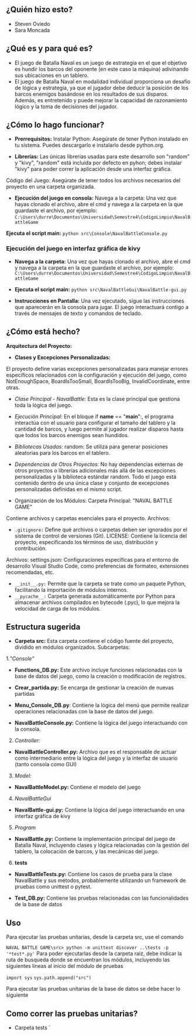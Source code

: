 ## ¿Quién hizo esto?

- Steven Oviedo
- Sara Moncada

## ¿Qué es y para qué es?

- El juego de Batalla Naval es un juego de estrategia en el que el objetivo es hundir los barcos del oponente (en este caso la máquina) adivinando sus ubicaciones en un tablero.
- El juego de Batalla Naval en modalidad individual proporciona un desafío de lógica y estrategia, ya que el jugador debe deducir la posición de los barcos enemigos basándose en los resultados de sus disparos. Además, es entretenido y puede mejorar la capacidad de razonamiento lógico y la toma de decisiones del jugador.

## ¿Cómo lo hago funcionar?

- **Prerrequisitos:**
Instalar Python: Asegúrate de tener Python instalado en tu sistema. Puedes descargarlo e instalarlo desde python.org.

- **Librerías:** Las únicas librerías usadas para este desarrollo son "random" y "kivy", "random" está incluida por defecto en pyhon; debes instalar "kivy" para poder correr la aplicación desde una interfaz gráfica.

Código del Juego: Asegúrate de tener todos los archivos necesarios del proyecto en una carpeta organizada.

- **Ejecución del juego en consola:**
Navega a la carpeta: Una vez que hayas clonado el archivo, abre el cmd y navega a la carpeta en la que guardaste el archivo, por ejemplo:
```C:\Users\durre\Documentos\Universidad\Semestre4\CodigoLimpio\NavalBattleGame```

**Ejecuta el script main:**
```python src\Console\NavalBattleConsole.py```


### **Ejecución del juego en interfaz gráfica de kivy**

- **Navega a la carpeta:** Una vez que hayas clonado el archivo, abre el cmd y navega a la carpeta en la que guardaste el archivo, por ejemplo:
```C:\Users\durre\Documentos\Universidad\Semestre4\CodigoLimpio\NavalBattleGame```

- **Ejecuta el script main:**
```python src\NavalBattleGui\NavalBattle-gui.py```

- **Instrucciones en Pantalla:** 
Una vez ejecutado, sigue las instrucciones que aparecerán en la consola para jugar. El juego interactuará contigo a través de mensajes de texto y comandos de teclado. 

## ¿Cómo está hecho?

**Arquitectura del Proyecto:**

- **Clases y Excepciones Personalizadas:**

El proyecto define varias excepciones personalizadas para manejar errores específicos relacionados con la configuración y ejecución del juego, como NotEnoughSpace, BoardIsTooSmall, BoardIsTooBig, InvalidCoordinate, entre otras.

- *Clase Principal - NavalBattle:* Esta es la clase principal que gestiona toda la lógica del juego.

- *Ejecución Principal:* En el bloque if __name__ == "__main__":, el programa interactúa con el usuario para configurar el tamaño del tablero y la cantidad de barcos, y luego permite al jugador realizar disparos hasta que todos los barcos enemigos sean hundidos.

- *Bibliotecas Usadas:* random: Se utiliza para generar posiciones aleatorias para los barcos en el tablero.

- *Dependencias de Otros Proyectos:* No hay dependencias externas de otros proyectos o librerías adicionales más allá de las excepciones personalizadas y la biblioteca estándar random. Todo el juego está contenido dentro de una única clase y conjunto de excepciones personalizadas definidas en el mismo script.

- Organización de los Módulos:
Carpeta Principal: "NAVAL BATTLE GAME"

Contiene archivos y carpetas esenciales para el proyecto.
Archivos:
- ```.gitignore:``` Define qué archivos o carpetas deben ser ignorados por el sistema de control de versiones (Git).
LICENSE: Contiene la licencia del proyecto, especificando los términos de uso, distribución y contribución.

Archivos:
settings.json: Configuraciones específicas para el entorno de desarrollo Visual Studio Code, como preferencias de formateo, extensiones recomendadas, etc.

- ```__init__.py:``` Permite que la carpeta se trate como un paquete Python, facilitando la importación de módulos internos.
- ```__pycache__:``` Carpeta generada automáticamente por Python para almacenar archivos compilados en bytecode (.pyc), lo que mejora la velocidad de carga de los módulos.


## Estructura sugerida

- **Carpeta src:**
Esta carpeta contiene el código fuente del proyecto, dividido en módulos organizados.
Subcarpetas:

1.*"Console"*

- **Functions_DB.py:** Este archivo incluye funciones relacionadas con la base de datos del juego, como la creación o modificación de registros.

- **Crear_partida.py:** Se encarga de gestionar la creación de nuevas partidas

- **Menu_Console_DB.py**: Contiene la lógica del menú que permite realizar operaciones relacionadas con la base de datos del juego.

- **NavalBattleConsole.py:** Contiene la lógica del juego interactuando con la consola.

2. *Controller:*

- **NavalBattleController.py:** Archivo que es el responsable de actuar como intermediario entre la lógica del juego y la interfaz de usuario (tanto consola como GUI)

3. *Model:*

- **NavalBattleModel.py:** Contiene el modelo del juego

4. *NavalBattleGui*

- **NavalBattle-gui.py:** Contiene la lógica del juego interactuando en una interfaz gráfica de kivy

5. *Program*

- **NavalBattle.py:** Contiene la implementación principal del juego de Batalla Naval, incluyendo clases y lógica relacionadas con la gestión del tablero, la colocación de barcos, y las mecánicas del juego.

6. **tests** 

- **NavalBattleTests.py:** Contiene los casos de prueba para la clase NavalBattle y sus métodos, probablemente utilizando un framework de pruebas como unittest o pytest.

- **Test_DB.py:** Contiene las pruebas relacionadas con las funcionalidades de la base de datos

## Uso

Para ejecutar las pruebas unitarias, desde la carpeta src, use el comando

`
  NAVAL BATTLE GAME\src> python -m unittest discover ..\tests -p '*test*.py'
`
Para poder ejecutarlas desde la carpeta raiz, debe indicar la ruta de busqueda donde se encuentran los
módulos, incluyendo las siguientes lineas al inicio del módulo de pruebas


  ```import sys```
  ```sys.path.append("src")```


Para ejecutar las pruebas unitarias de la base de datos se debe hacer lo siguiente  

## Como correr las pruebas unitarias?

- Carpeta tests
`